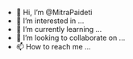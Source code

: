 - 👋 Hi, I’m @MitraPaideti
- 👀 I’m interested in ...
- 🌱 I’m currently learning ...
- 💞️ I’m looking to collaborate on ...
- 📫 How to reach me ...

<!---
MitraPaideti/MitraPaideti is a ✨ special ✨ repository because its `README.md` (this file) appears on your GitHub profile.
You can click the Preview link to take a look at your changes.
--->
